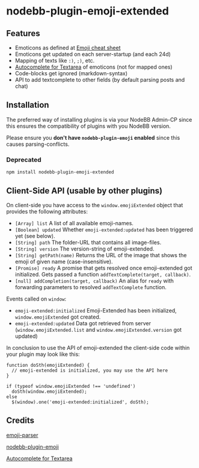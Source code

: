 # nodebb-plugin-emoji-extended

## Features

 + Emoticons as defined at [Emoji cheat sheet](http://www.emoji-cheat-sheet.com)
 + Emoticons get updated on each server-startup (and each 24d)
 + Mapping of texts like `:)`, `;)`, etc.
 + [Autocomplete for Textarea](https://github.com/yuku-t/jquery-textcomplete) of emoticons (not for mapped ones)
 + Code-blocks get ignored (markdown-syntax)
 + API to add textcomplete to other fields (by default parsing posts and chat)

## Installation

The preferred way of installing plugins is via your NodeBB Admin-CP since this ensures the compatibility of plugins with
you NodeBB version.

Please ensure you **don't have `nodebb-plugin-emoji` enabled** since this causes parsing-conflicts.

### Deprecated

    npm install nodebb-plugin-emoji-extended

## Client-Side API (usable by other plugins)

On client-side you have access to the `window.emojiExtended` object that provides the following attributes:

 * `[Array] list` A list of all available emoji-names.
 * `[Boolean] updated` Whether `emoji-extended:updated` has been triggered yet (see below).
 * `[String] path` The folder-URL that contains all image-files.
 * `[String] version` The version-string of emoji-extended.
 * `[String] getPath(name)` Returns the URL of the image that shows the emoji of given name (case-insensitive).
 * `[Promise] ready` A promise that gets resolved once emoji-extended got initialized. Gets passed a function
   `addTextComplete(target, callback)`.
 * `[null] addCompletion(target, callback)` An alias for `ready` with forwarding parameters to resolved
   `addTextComplete` function.

Events called on `window`:

 * `emoji-extended:initialized` Emoji-Extended has been initialized, `window.emojiExtended` got created.
 * `emoji-extended:updated` Data got retrieved from server (`window.emojiExtended.list` and
     `window.emojiExtended.version` got updated)

In conclusion to use the API of emoji-extended the client-side code within your plugin may look like this:

    function doSth(emojiExtended) {
      // emoji-extended is initialized, you may use the API here
    }
    
    if (typeof window.emojiExtended !== 'undefined')
      doSth(window.emojiExtended);
    else
      $(window).one('emoji-extended:initialized', doSth);


## Credits

[emoji-parser](https://github.com/frissdiegurke/emoji-parser)

[nodebb-plugin-emoji](https://github.com/julianlam/nodebb-plugin-emoji)

[Autocomplete for Textarea](https://github.com/yuku-t/jquery-textcomplete)